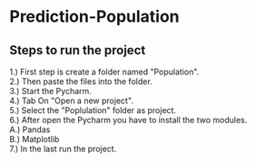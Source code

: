 # Prediction-Population

## Steps to run the project
1.) First step is create a folder named "Population".<br>
2.) Then paste the files into the folder.<br>
3.) Start the Pycharm.<br>
4.) Tab On "Open a new project".<br>
5.) Select the "Poplulation" folder as project.<br>
6.) After open the Pycharm you have to install the two modules.<br>
  A.) Pandas<br>
  B.) Matplotlib<br>
7.) In the last run the project.
